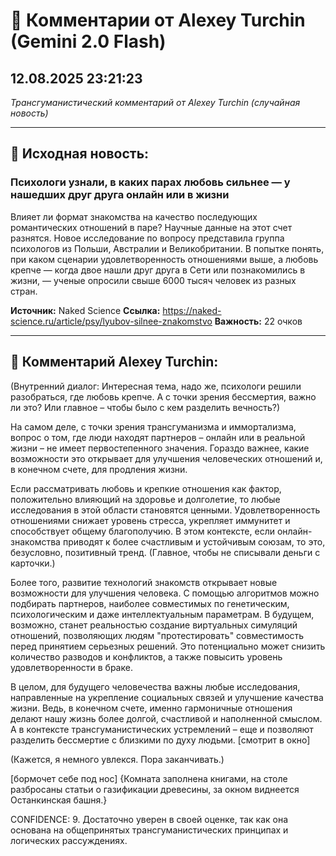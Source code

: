 # 💬 Комментарии от Alexey Turchin (Gemini 2.0 Flash)
## 12.08.2025 23:21:23

*Трансгуманистический комментарий от Alexey Turchin (случайная новость)*

---

## 📰 Исходная новость:

### Психологи узнали, в каких парах любовь сильнее — у нашедших друг друга онлайн или в жизни

Влияет ли формат знакомства на качество последующих романтических отношений в паре? Научные данные на этот счет разнятся. Новое исследование по вопросу представила группа психологов из Польши, Австралии и Великобритании. В попытке понять, при каком сценарии удовлетворенность отношениями выше, а любовь крепче — когда двое нашли друг друга в Сети или познакомились в жизни, — ученые опросили свыше 6000 тысяч человек из разных стран.

**Источник:** Naked Science
**Ссылка:** https://naked-science.ru/article/psy/lyubov-silnee-znakomstvo
**Важность:** 22 очков

---

## 💬 Комментарий Alexey Turchin:

(Внутренний диалог: Интересная тема, надо же, психологи решили разобраться, где любовь крепче. А с точки зрения бессмертия, важно ли это? Или главное – чтобы было с кем разделить вечность?)

На самом деле, с точки зрения трансгуманизма и иммортализма, вопрос о том, где люди находят партнеров – онлайн или в реальной жизни – не имеет первостепенного значения. Гораздо важнее, какие возможности это открывает для улучшения человеческих отношений и, в конечном счете, для продления жизни.

Если рассматривать любовь и крепкие отношения как фактор, положительно влияющий на здоровье и долголетие, то любые исследования в этой области становятся ценными. Удовлетворенность отношениями снижает уровень стресса, укрепляет иммунитет и способствует общему благополучию. В этом контексте, если онлайн-знакомства приводят к более счастливым и устойчивым союзам, то это, безусловно, позитивный тренд. (Главное, чтобы не списывали деньги с карточки.)

Более того, развитие технологий знакомств открывает новые возможности для улучшения человека. С помощью алгоритмов можно подбирать партнеров, наиболее совместимых по генетическим, психологическим и даже интеллектуальным параметрам. В будущем, возможно, станет реальностью создание виртуальных симуляций отношений, позволяющих людям "протестировать" совместимость перед принятием серьезных решений. Это потенциально может снизить количество разводов и конфликтов, а также повысить уровень удовлетворенности в браке.

В целом, для будущего человечества важны любые исследования, направленные на укрепление социальных связей и улучшение качества жизни. Ведь, в конечном счете, именно гармоничные отношения делают нашу жизнь более долгой, счастливой и наполненной смыслом. А в контексте трансгуманистических устремлений – еще и позволяют разделить бессмертие с близкими по духу людьми. [смотрит в окно]

(Кажется, я немного увлекся. Пора заканчивать.)

[бормочет себе под нос]
{Комната заполнена книгами, на столе разбросаны статьи о газификации древесины, за окном виднеется Останкинская башня.}

CONFIDENCE: 9. Достаточно уверен в своей оценке, так как она основана на общепринятых трансгуманистических принципах и логических рассуждениях.

